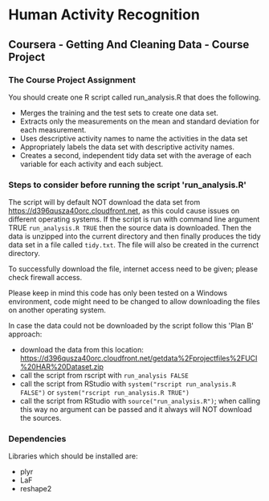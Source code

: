 # Human Activity Recognition
## Coursera - Getting And Cleaning Data - Course Project

### The Course Project Assignment
You should create one R script called run_analysis.R that does the following.

  - Merges the training and the test sets to create one data set.
  - Extracts only the measurements on the mean and standard deviation for each measurement.
  - Uses descriptive activity names to name the activities in the data set
  - Appropriately labels the data set with descriptive activity names.
  - Creates a second, independent tidy data set with the average of each variable for each activity and each subject.

### Steps to consider before running the script 'run_analysis.R'
The script will by default NOT download the data set from https://d396qusza40orc.cloudfront.net, as this could cause issues on different operating systems. If the script is run with command line argument TRUE
`run_analysis.R TRUE`
then the source data is downloaded.
Then the data is unzipped into the current directory and then finally produces the tidy data set in a file called `tidy.txt`.
The file will also be created in the currenct directory.

To successfully download the file, internet access need to be given; please check firewall access.

Please keep in mind this code has only been tested on a Windows environment, code might need to be changed to allow downloading the files on another operating system.

In case the data could not be downloaded by the script follow this 'Plan B' approach:

  - download the data from this location: https://d396qusza40orc.cloudfront.net/getdata%2Fprojectfiles%2FUCI%20HAR%20Dataset.zip
  - call the script from rscript with `run_analysis FALSE`
  - call the script from RStudio with `system("rscript run_analysis.R FALSE")` or `system("rscript run_analysis.R TRUE")`
  - call the script from RStudio with `source("run_analysis.R")`; when calling this way no argument can be passed and it always will NOT download the sources.

### Dependencies
Libraries which should be installed are:

  - plyr
  - LaF
  - reshape2
